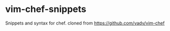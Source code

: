 vim-chef-snippets
=================

Snippets and syntax for chef. cloned from https://github.com/vadv/vim-chef
